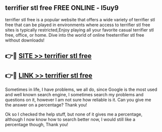## terrifier stl free FREE ONLINE - l5uy9

terrifier stl free is a popular website that offers a wide variety of terrifier stl free that can be played in environments where access to terrifier stl free sites is typically restricted,Enjoy playing all your favorite casual terrifier stl free, office, or home. Dive into the world of online freeterrifier stl free without downloads!

## 👉🔴 [SITE >> terrifier stl free](http://news.freeplayer.one?title=terrifier_stl_free&ref=FRRE)

## 👉🔴 [LINK >> terrifier stl free](http://news.freeplayer.one?title=terrifier_stl_free&ref=FREE)

Sometimes in life, I have problems, we all do, since Google is the most used and well known search engine, I sometimes search my problems and questions on it, however I am not sure how reliable is it. Can you give me the answer on a percentage? Thank you!

Ok so I checked the help stuff, but none of it gives me a percentage, although I now know how to search better now, I would still like a percentage though, Thank you!